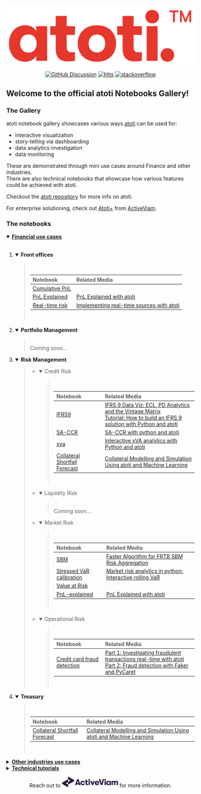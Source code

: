 

<p align="center">
  <img src="./assets/logo.png" alt="atoti logo">
</p>

<p align="center">
  <a href="https://github.com/atoti/atoti/discussions"><img src="https://img.shields.io/github/discussions/atoti/atoti" alt="GitHub Discussion"></a>
  <a href="https://hits.seeyoufarm.com"><img src="https://hits.seeyoufarm.com/api/count/incr/badge.svg?url=https%3A%2F%2Fgithub.com%2Fatoti%2Fnotebooks&count_bg=%23FF7375&title_bg=%23555555&icon=&icon_color=%23E7E7E7&title=hits&edge_flat=false" alt="Hits"></a>
  <a href="https://stackoverflow.com/questions/tagged/atoti"><img src="https://img.shields.io/badge/StackOverflow-atoti-f58024.svg" alt="stackoverflow"></a>
</p>

## Welcome to the official **atoti** Notebooks Gallery!

### The Gallery
atoti notebook gallery showcases various ways [atoti](https://www.atoti.io/) can be used for:
- interactive visualization 
- story-telling via dashboarding
- data analytics investigation
- data monitoring

These are demonstrated through mini use cases around Finance and other industries.  
There are also technical notebooks that showcase how various features could be achieved with atoti. 

Checkout the [atoti repository](https://github.com/atoti/atoti) for more info on atoti.

For enterprise solutioning, check out [Atoti+](https://www.activeviam.com/atoti-2022/) from [ActiveViam](https://www.activeviam.com/atoti-2022/).

### The notebooks

<details open>
  <summary><b><ins>Financial use cases<ins/></b></summary>

<br/>

<ol>
<li>
<details open>
  <summary><b>Front offices</b></summary><blockquote>
  
  <br/>
  
|Notebook|Related Media|
|:--|:--|
|[Cumulative PnL](notebooks\01-use-cases\finance\front-offices\cumulative-pnl\main.ipynb)||
|[PnL Explained](notebooks\01-use-cases\finance\front-offices\pnl-explained\main.ipynb)|[PnL Explained with atoti](https://www.atoti.io/articles/pnl-explained-with-atoti/)|
|[Real-time risk](notebooks\01-use-cases\finance\front-offices\real-time-risk\main.ipynb)|[Implementing real-time sources with atoti](https://www.atoti.io/guides/implementing-real-time-sources-with-atoti/)|

  <br/>
</blockquote></details>

</li>
   
<li>
<details open>
  <summary><b>Portfolio Management</b></summary><blockquote>
  
  <br/>
Coming soon...
 <br/>
  
</blockquote></details>
  </li>
  <li>
<details open>
  <summary><b>Risk Management</b></summary><blockquote>
 
<ul>
<li> 
<details open><summary>Credit Risk</summary><blockquote>

  <br/>
  
|Notebook|Related Media|   
|:--|:--|
|[IFRS9](notebooks\01-use-cases\finance\risk-management\credit-risk\ifrs9\main.ipynb)|[IFRS 9 Data Viz: ECL, PD Analytics and the Vintage Matrix](https://www.atoti.io/articles/ifrs-9-data-viz-ecl-pd-analytics-and-the-vintage-matrix/)<br>[Tutorial: How to build an IFRS 9 solution with Python and atoti](https://www.atoti.io/articles/tutorial-how-to-build-an-ifrs-9-solution-with-python-and-atoti/)|
|[SA-CCR](notebooks\01-use-cases\finance\risk-management\credit-risk\sa-ccr\main.ipynb)| [SA-CCR with python and atoti](https://www.atoti.io/articles/sa-ccr-with-python-and-atoti/)|
|[xva](notebooks\01-use-cases\finance\risk-management\credit-risk\xva\main.ipynb)|[Interactive xVA analytics with Python and atoti](https://www.atoti.io/articles/interactive-xva-analytics-with-python-and-atoti/)||
|[Collateral Shortfall Forecast](notebooks\01-use-cases\finance\treasury\collateral-shortfall-forecast\notebooks/main.ipynb)|[Collateral Modelling and Simulation Using atoti and Machine Learning](https://www.atoti.io/articles/collateral-modelling-and-simulation-using-atoti-and-machine-learning/)||

<br/>

</blockquote></details>
  
</li>
<li> 
<details open><summary>Liquidity Risk</summary><blockquote>

<br/>
Coming soon...
<br/>
  
</blockquote></details>

  </li>
<li> 
<details open><summary>Market Risk</summary><blockquote>

  
<br/>
  
|Notebook|Related Media|
|:--|:--|
|[SBM](notebooks\01-use-cases\finance\risk-management\market-risk\sbm\main.ipynb)|[Faster Algorithm for FRTB SBM Risk Aggregation](https://www.atoti.io/articles/faster-algorithm-for-frtb-sbm-risk-aggregation/) 
|[Stressed VaR calibration](notebooks\01-use-cases\finance\risk-management\market-risk\stressed-var-calibration\main.ipynb)|[Market risk analytics in python: Interactive rolling VaR](https://www.atoti.io/articles/market-risk-analytics-in-python-interactive-rolling-var/)
|[Value at Risk](value-at-risk/main.ipynb)||
|[PnL-explained](notebooks\01-use-cases\finance\front-offices\pnl-explained\main.ipynb)|[PnL Explained with atoti](https://www.atoti.io/articles/pnl-explained-with-atoti/)|

<br/>

  
</blockquote></details>
  
</li>
<li> 
<details open><summary>Operational Risk</summary><blockquote>

<br/>
  
|Notebook|Related Media|
|:--|:--|
|[Credit card fraud detection](notebooks\01-use-cases\finance\risk-management\operational-risk\credit-card-fraud-detection\main.ipynb)|[Part 1: Investigating fraudulent transactions real-time with atoti](https://www.atoti.io/articles/credit-card-fraud-detection-part1/)<br>[Part 2: Fraud detection with Faker and PyCaret](https://www.atoti.io/articles/credit-card-fraud-detection-part2//)|

<br/>

</blockquote></details>
</li>
</ul> 

</blockquote></details>
    
  </li>
  <li>
<details open>
  <summary><b>Treasury</b></summary><blockquote>
  
  <br/>
  
|Notebook|Related Media|
|:--|:--|
|[Collateral Shortfall Forecast](notebooks\01-use-cases\finance\treasury\collateral-shortfall-forecast\notebooks/main.ipynb)|[Collateral Modelling and Simulation Using atoti and Machine Learning](https://www.atoti.io/articles/collateral-modelling-and-simulation-using-atoti-and-machine-learning/)|

  <br/>
</blockquote></details>

</li>
</ol>
</details>
  
<details>
  <summary><b><ins>Other industries use cases<ins/></b></summary>

<br/>
    
|Notebook|Related Media|
|:--|:--|
|[Airline Industry](notebooks\01-use-cases\other-industries\airline-industry\main.ipynb)||
|[Auto Cube](notebooks\01-use-cases\other-industries\auto-cube\main.ipynb)||
|[Baseball](notebooks\01-use-cases\other-industries\baseball\main.ipynb)||
|[Bike sales](notebooks\01-use-cases\other-industries\bike-sales\main.ipynb)||
|[Burritos](notebooks\01-use-cases\other-industries\burritos\main.ipynb)||
|[California Solar](notebooks\01-use-cases\other-industries\ca-solar\main.ipynb)||
|[Christmas Nyan](notebooks\01-use-cases\other-industries\christmas-nyan\main.ipynb)||
|[Customer churn](notebooks\01-use-cases\other-industries\customer-churn\main.ipynb)|[Analysing impact of different churn prediction models on Business](https://www.atoti.io/articles/customer-churns-in-telecommunications-with-atoti/)<br>[Video: Telecom Customer Churn Prediction Anaysis](https://www.youtube.com/watch?v=gjtzlVAjS0w)|
|[Data profiling](notebooks\01-use-cases\other-industries\col-data-profile\main.ipynb)||
|[Digital marketing dashboard](notebooks\01-use-cases\other-industries\digital-marketing-dashboard\main.ipynb)||
|[Drug efficacy](notebooks\01-use-cases\other-industries\drug-efficacy\main.ipynb)||
|[Food processing](notebooks\01-use-cases\other-industries\food-processing\main.ipynb)||
|[Formula one](notebooks\01-use-cases\other-industries\formula-one\main.ipynb)||
|[French presidential election](notebooks\01-use-cases\other-industries\french-presidential-election\main.ipynb)||
|[Geopricing](notebooks\01-use-cases\other-industries\geopricing\main.ipynb)||
|[Global covid data](notebooks\01-use-cases\other-industries\global-covid-data\main.ipynb)||
|[HR dashboard](notebooks\01-use-cases\other-industries\hr-dashboard\main.ipynb)||
|[Influencers analysis](notebooks\01-use-cases\other-industries\influencers-analysis\notebooks\main.ipynb)||
|[Iot load](notebooks\01-use-cases\other-industries\iot-load\main.ipynb)||
|[Object detection](notebooks\01-use-cases\other-industries\object-detection\main.ipynb)||
|[Pokemon analysis](notebooks\01-use-cases\other-industries\pokemon\main.ipynb)||
|[Pricing simulations around product classes](notebooks\01-use-cases\other-industries\pricing-simulations-around-product-classes\main.ipynb)||
|[Reddit](notebooks\01-use-cases\other-industries\reddit\main.ipynb)||
|[Sales commission](notebooks\01-use-cases\other-industries\sales-commission\main.ipynb)||
|[Sales cube](notebooks\01-use-cases\other-industries\sales_cube\main.ipynb)||
|[Sub population analysis](notebooks\01-use-cases\other-industries\sub-population-analysis\main.ipynb)||
|[Twitter sentiment impact on cryptocurrency prediction](notebooks\01-use-cases\other-industries\twitter\main.ipynb)||
|[VAR impact in premier league](notebooks\01-use-cases\other-industries\var-impact-in-premier-league\main.ipynb)||
|[Veteran employment ](notebooks\01-use-cases\other-industries\veteran-emp\main.ipynb)||
|[Wine analytics](notebooks\01-use-cases\other-industries\wine-analytics\main-full.ipynb)||
|[World population](notebooks\01-use-cases\other-industries\world-population\main.ipynb)||
    
<br/>
    </details>

    
<details>
  <summary><b><ins>Technical tutorials<ins/></b></summary>

<br/>


<table>
    <img src="https://data.atoti.io/notebooks/banners/Atoti_plus_RVB_Icon.png" width="15px"/><b> indicates requires Atoti+</b>
    <tr>
        <td><b>Notebooks</b></td>
        <td><b>Related media</b></td>
    </tr>
    <tr>
        <td><a href="notebooks\02-technical-tutorials\currency-conv-with-weighted-ave\main.ipynb">Weighted averages with currency conversions</a></td>
        <td></td>
    </tr>
    <tr>
        <td><a href="notebooks\02-technical-tutorials\currency-conversion\main.ipynb">Currency conversion</a></td>
        <td></td>
    </tr>
    <tr>
        <td><a href="notebooks\02-technical-tutorials\excel-and-atoti\main.ipynb">Excel and atoti</a></td>
        <td></td>
    </tr>
    <tr>
        <td><a href="notebooks\02-technical-tutorials\multidimensional-analysis\main.ipynb">Multidimensional analysis</a></td>
        <td></td>
    </tr>
    <tr>
        <td><a href="notebooks\02-technical-tutorials\rollup-hierarchies\main.ipynb">Rollup hierarchies</a></td>
        <td></td>
    </tr>
    <tr>
        <td><a href="notebooks\02-technical-tutorials\security-implementation\01-Basic-authentication.ipynb">Security implementation - Basic authentication</a></td>
        <td></td>
    </tr>
    <tr>
        <td><a href="notebooks\02-technical-tutorials\security-implementation\02-OIDC-Auth0.ipynb">Security implementation - OIDC with Auth0</a><img src="https://data.atoti.io/notebooks/banners/Atoti_plus_RVB_Icon.png" width="15px"/></td>
        <td></td>
    </tr>
    <tr>
        <td><a href="notebooks\02-technical-tutorials\security-implementation\03-OIDC-Google.ipynb">Security implementation - OIDC with Google</a></td>
        <td></td>
    </tr>
    <tr>
        <td><a href="notebooks\02-technical-tutorials\security-implementation\04-LDAP.ipynb">Security implementation - LDAP</a></td>
        <td></td>
    </tr>
    <tr>
        <td><a href="notebooks\02-technical-tutorials\security-implementation\main.ipynb">Security implementation</a></td>
        <td></td>
    </tr>
    <tr>
        <td><a href="notebooks\02-technical-tutorials	opcount\atoti.ipynb">Topcount</a></td>
        <td></td>
    </tr>
    <tr>
        <td><a href="notebooks\02-technical-tutorials\var-benchmark\main.ipynb">VAR benchmark</a></td>
        <td></td>
    </tr>
    <tr>
        <td><a href="notebooks\02-technical-tutorials\weighted-averages\main.ipynb">Weighted averages</a></td>
        <td></td>
    </tr>
</table>

    
</details>

<p align="center">
  Reach out to <a href="https://www.activeviam.com/contact-us/" target="_blank"><img src="./assets/ActiveViam-RVB-150dpi.png" alt="atoti logo" width="150px" /></a> for more information.
</p>

